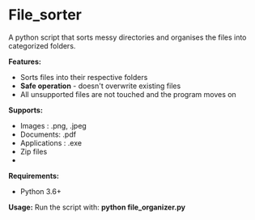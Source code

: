 # File_sorter
A python script that sorts messy directories and organises the files into categorized folders.

**Features:**
 - Sorts files into their respective folders
 - **Safe operation** - doesn't overwrite existing files
 - All unsupported files are not touched and the program moves on

**Supports:**
- Images : .png, .jpeg
- Documents: .pdf
- Applications : .exe
- Zip files
- 
**Requirements:**
- Python 3.6+

**Usage:**
Run the script with: **python file_organizer.py**
